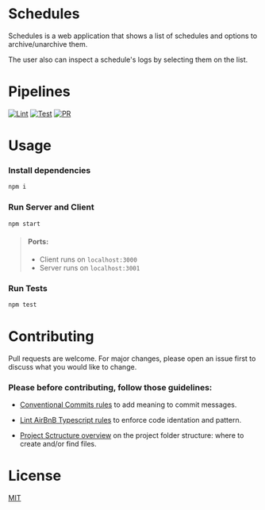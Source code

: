 # Schedules

Schedules is a web application that shows a list of schedules and options to archive/unarchive them. 

The user also can inspect a schedule's logs by selecting them on the list.

# Pipelines
[![Lint](https://github.com/ericloureiro/schedules-challenge/actions/workflows/lint.yml/badge.svg)](https://github.com/ericloureiro/schedules-challenge/actions/workflows/lint.yml) [![Test](https://github.com/ericloureiro/schedules-challenge/actions/workflows/test.yml/badge.svg)](https://github.com/ericloureiro/schedules-challenge/actions/workflows/test.yml) [![PR](https://github.com/ericloureiro/schedules-challenge/actions/workflows/pr.yml/badge.svg)](https://github.com/ericloureiro/schedules-challenge/actions/workflows/pr.yml)


# Usage
### Install dependencies
```bash
npm i
```

### Run Server and Client
```bash
npm start
```
> #### Ports: 
> - Client runs on `localhost:3000`
> - Server runs on `localhost:3001`

### Run Tests
```bash
npm test
```

# Contributing
Pull requests are welcome. For major changes, please open an issue first to discuss what you would like to change.

### Please before contributing, **follow** those guidelines:

- [Conventional Commits rules](https://www.conventionalcommits.org/) to add meaning to commit messages.

- [Lint AirBnB Typescript rules](https://www.npmjs.com/package/eslint-config-airbnb-typescript) to enforce code identation and pattern.

- [Project Sctructure overview](client/doc/project.md) on the project folder structure: where to create and/or find files.

# License
[MIT](https://choosealicense.com/licenses/mit/)
